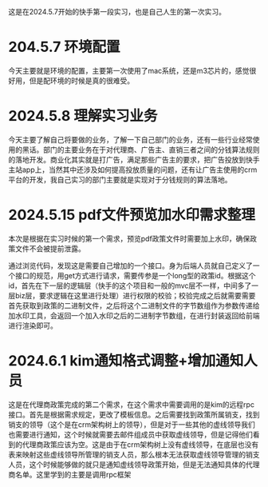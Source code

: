 这是在2024.5.7开始的快手第一段实习，也是自己人生的第一次实习。



# 204.5.7 环境配置

今天主要就是环境的配置，主要第一次使用了mac系统，还是m3芯片的，感觉很好用，但是配环境的时候是真的很难受。





# 2024.5.8 理解实习业务

今天主要了解自己将要做的业务，了解一下自己部门的业务，还有一些行业经常使用的黑话。部门的主要业务在于对代理商、广告主、直销三者之间的分钱算法规则的落地开发。商业化其实就是打广告，满足那些广告主的要求，把广告投放到快手主站app上，当然其中还涉及如何提高投放质量的问题，还有让广告主使用的crm平台的开发，我自己实习的部门主要就是实现对于分钱规则的算法落地。



# 2024.5.15 pdf文件预览加水印需求整理

本次是根据在实习时候的第一个需求，预览pdf政策文件时需要加上水印，确保政策文件不会被提前泄露。

通过浏览代码，发现这是需要自己增加的一个接口。身为后端人员就自己定义了一个接口的规范，用get方式进行请求，需要传参是一个long型的政策id。根据这个id，首先在下一层的逻辑层（快手的这个项目和一般的mvc层不一样，中间多了一层biz层，要求逻辑在这里进行处理）进行权限的校验；校验完成之后就需要需要首先获取到政策的二进制文件，之后将这个二进制文件的字节数组作为参数传递给加水印工具，会返回一个加入水印之后的二进制字节数组，在进行封装返回给前端进行渲染即可。



# 2024.6.1 kim通知格式调整+增加通知人员

这是在代理商政策完成的第二个需求，在这个需求中需要调用的是kim的远程rpc接口。首先是根据需求规定，更改了模板信息。之后需要找到政策所属销支，找到销支的领导（这个是在crm架构树上的领导），但是对于一些其他的虚线领导我们也需要进行通知，这个时候就需要去邮件组成员中获取虚线领导，但是记得他们看到的代理商政策应该为空。这是由于在crm架构树上没有虚线领导，在底层也没有表来映射这些虚线领导所管理的销支人员，那么根本无法获取虚线领导管理的销支人员，这个时候能够做的就只是通知虚线领导政策开始，但是无法通知具体的代理商名单。这里学到的主要是调用rpc框架